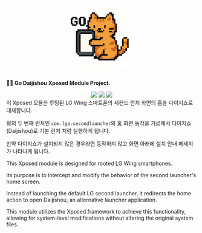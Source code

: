 <div align="center">
  <img src="https://github.com/jshsakura/GoDaijishou/blob/master/app/sampledata/gocat.png?raw=true" width="180" style="border-radius: 20px;"/>
</div>


**🧙‍♂️ Go Daijishou Xposed Module Project.**
<div align="center">
    <img src="https://github.com/jshsakura/GoDaijishou/blob/master/app/sampledata/preview1.JPEG?raw=true"/>
    <img src="https://github.com/jshsakura/GoDaijishou/blob/master/app/sampledata/preview2.JPEG?raw=true"/>
    <img src="https://github.com/jshsakura/GoDaijishou/blob/master/app/sampledata/preview3.JPEG?raw=true"/>
</div>
이 Xposed 모듈은 루팅된 LG Wing 스마트폰의 세컨드 런처 화면의 홈을 다이지쇼로 대체합니다.

윙의 두 번째 런처인 `com.lge.secondlauncher`의 홈 화면 동작을 가로채서 다이지쇼(Daijishou)로 기본 런처 처럼 실행하게 됩니다.

만약 다이지쇼가 설치되지 않은 경우라면 동작하지 않고 화면 아래에 설치 안내 메세지가 나타나게 됩니다.

This Xposed module is designed for rooted LG Wing smartphones.

Its purpose is to intercept and modify the behavior of the second launcher's home screen.

Instead of launching the default LG second launcher, it redirects the home action to open Daijishou, an alternative launcher application.

This module utilizes the Xposed framework to achieve this functionality, allowing for system-level modifications without altering the original system files.
